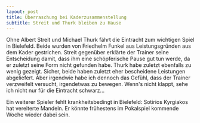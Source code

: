 ```yaml
---
layout: post
title: Überraschung bei Kaderzusammenstellung
subtitle: Streit und Thurk bleiben zu Hause
---
```


Ohne Albert Streit und Michael Thurk fährt die Eintracht zum wichtigen Spiel in Bielefeld. Beide wurden von Friedhelm Funkel aus Leistungsgründen aus dem Kader gestrichen. Streit gegenüber erklärte der Trainer seine Entscheidung damit, dass ihm eine schöpferische Pause gut tun werde, da er zuletzt seine Form nicht gefunden habe. Thurk habe zuletzt ebenfalls zu wenig gezeigt. Sicher, beide haben zuletzt eher bescheidene Leistungen abgeliefert. Aber irgendwie habe ich dennoch das Gefühl, dass der Trainer verzweifelt versucht, irgendetwas zu bewegen. Wenn's nicht klappt, sehe ich nicht nur für die Eintracht schwarz...

Ein weiterer Spieler fehlt krankheitsbedingt in Bielefeld: Sotirios Kyrgiakos hat vereiterte Mandeln. Er könnte frühestens im Pokalspiel kommende Woche wieder dabei sein.
